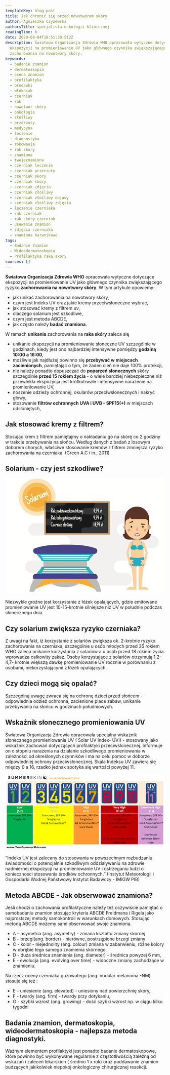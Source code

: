```yaml
---
templateKey: blog-post
title: Jak chronić się przed nowotworem skóry
author: Agnieszka Czyżewska
authorsTitle: specjalista onkologii klinicznej
readingTime: 6
date: 2020-09-04T18:51:38.512Z
description: Światowa Organizacja Zdrowia WHO opracowała wytyczne dotyczące
  ekspozycji na promieniowanie UV jako głównego czynnika zwiększającego ryzyko
  zachorowania na nowotwory skóry.
keywords:
  - badanie znamion
  - dermatoskopia
  - ocena znamion
  - profilaktyka
  - brodawki
  - włókniak
  - czerniak
  - rak
  - nowotwór skóry
  - onkologia
  - złośliwy
  - przerzuty
  - medycyna
  - leczenie
  - diagnostyka
  - rokowania
  - rak skóry
  - znamiona
  - twojeznamiona
  - czerniak leczenie
  - czerniak przerzuty
  - czerniak skory
  - czerniak skóry
  - czerniak zdjęcia
  - czerniak złośliwy
  - czerniak złośliwy objawy
  - czerniak złośliwy zdjęcia
  - leczenie czerniaka
  - rak czerniak
  - rak skóry czerniak
  - usuwanie znamion
  - zdjęcia czerniaka
  - znamiona barwnikowe
tags:
  - Badanie Znamion
  - Wideodermatoskopia
  - Profilaktyka raka skóry
sources: []
---
```

**Światowa Organizacja Zdrowia WHO** opracowała wytyczne dotyczące ekspozycji na promieniowanie UV jako głównego czynnika zwiększającego ryzyko **zachorowania na nowotwory skóry**. W tym artykule opowiemy:

* jak unikać zachorowania na nowotwory skóry,
* czym jest Indeks UV oraz jakie kremy przeciwsłoneczne wybrać,
* jak stosować kremy z filtrem uv,
* dlaczego solarium jest szkodliwe,
* czym jest metoda ABCDE,
* jak często należy **badać znamiona**.


 W ramach **unikania** zachorowania na **raka skóry** zaleca się

* unikanie ekspozycji na promieniowanie słoneczne UV szczególnie w godzinach, kiedy jest ono najbardziej intensywne pomiędzy **godziną 10:00 a 16:00**,
* możliwie jak najdłużej powinno się **przebywać w miejscach zacienionych**, pamiętając o tym, że żaden cień nie daje 100% protekcji,
* nie należy ponadto dopuszczać do **poparzeń słonecznych** skóry szczególnie **przed 15 rokiem życia** - o wiele bardziej niebezpieczne niż przewlekła ekspozycja jest krótkotrwałe i intensywne narażenie na promieniowanie UV,
* noszenie odzieży ochronnej, okularów przeciwsłonecznych i nakryć głowy,
* stosowanie **filtrów ochronnych UVA i UVB - SPF15(+)** w miejscach odsłoniętych,

## Jak stosować kremy z filtrem?

Stosując krem z filtrem pamiętajmy o nakładaniu go na skórę co 2 godziny w trakcie przebywania na słońcu. Według danych z badań z losowym doborem chorych, właściwe stosowanie kremów z filtrem zmniejsza ryzyko zachorowania na czerniaka. (Green A.C i in., 2011)

<More link="https://www.akademiaczerniaka.pl/artykuly/artykul/zlote-zasady-ktore-moga-pomoc-ochronic-sie-przed-czerniakiem" text="Złote zasady ochrony przed czerniakiem wg prof. dr hab. Piotra Rutkowskiego" cta="Sprawdź" />

## Solarium - czy jest szkodliwe?

![Szkodliwość solarium](img/solarium-szkodliwe.png "Szkodliwość solarium")

Niezwykle groźne jest korzystanie z łóżek opalających, gdzie emitowane promieniowanie UV jest 10-15-krotnie silniejsze niż UV w południe podczas słonecznego dnia.

## Czy solarium zwiększa ryzyko czerniaka?

Z uwagi na fakt, iż korzystanie z solariów zwiększa ok. 2-krotnie ryzyko zachorowania na czerniaka, szczególnie u osób młodych przed 35 rokiem WHO zaleca unikanie korzystania z solariów a u osób przed 18 rokiem życia wprowadza całkowity zakaz. Osoby korzystające z solariów otrzymują 1,2-4,7- krotnie większą dawkę promieniowanie UV rocznie w porównaniu z osobami, niekorzystającymi z łóżek opalających.

## Czy dzieci mogą się opalać?

Szczególną uwagę zwraca się na ochronę dzieci przed słońcem - odpowiednia odzież ochronna, zacienione place zabaw, unikanie przebywania na słońcu w godzinach południowych.

## Wskaźnik słonecznego promieniowania UV

Światowa Organizacja Zdrowia opracowała specjalny wskaźnik słonecznego promieniowania UV ( Solar UV Index- UVI) - stosowany jako wskaźnik zachowań dotyczących profilaktyki przeciwsłonecznej. Informuje on o stopniu narażenia na działanie szkodliwego promieniowania w zależności od określonych czynników i ma na celu pomoc w doborze odpowiedniej ochrony przeciwsłonecznej. Skala Indeksu UV zawiera się między 0 a 16, rzadko jednak spotyka się wartości powyżej 11.

![Środki ochrony przeciwsłonecznej na podstawie Indexu UV.](img/indeks-uv-profilaktyka.png "Środki ochrony przeciwsłonecznej na podstawie Indexu UV.")

“Indeks UV jest zalecany do stosowania w powszechnym rozbudzaniu świadomości o potencjalnie szkodliwym oddziaływaniu na zdrowie nadmiernej ekspozycji na promieniowanie UV i ostrzeganiu ludzi o konieczności stosowania środków ochronnych.” (Instytut Meteorologii i Gospodarki Wodnej Państwowy Instytut Badawczy - IMiGW PIB)

## Metoda ABCDE - Jak obserwować znamiona?

Jeśli chodzi o zachowania profilaktyczne należy też oczywiście pamiętać o samobadaniu znamion stosując kryteria ABCDE Freidmana i Rigela jako najprostszej metody samokontroli w warunkach domowych. Stosując metodą ABCDE możemy sami obserwować swoje znamiona.

* A – asymetria (ang. asymetry) - zmiana kształtu zmiany skórnej
* B – brzegi(ang. border) - nierówne, postrzępione brzegi zmiany
* C - kolor - niejednolity (ang. colour) zmiana w zabarwieniu, różne kolory w obrębie tego samego znamienia skórnego,
* D - duża średnica znamienia (ang. diameter) - średnica powyżej 6 mm,
* E - ewolucja (ang. evolving over time) - widoczne zmiany zachodzące w znamieniu.

Na rzecz oceny czerniaka guzowatego (ang. nodular melanoma -NM) stosuje się też :

* E - uniesienie (ang. elevated) - uniesiony nad powierzchnię skóry,
* F - twardy (ang. firm) - twardy przy dotykaniu,
* G - szybki wzrost (ang. growing) – dość szybki wzrost np. w ciągu kilku tygodni

## Badania znamion, dermatoskopia, wideodermatoskopia - najlepsza metoda diagnostyki.

Ważnym elementem profilaktyki jest ponadto badanie dermatoskopowe, które powinno być wykonywane regularnie z częstotliwością zależną od wskazań i zaleceń lekarskich ( średnio 1 x rok) oraz poddawanie znamion budzących jakikolwiek niepokój onkologiczny chirurgicznej resekcji.

<More link="/dermatoskopia-badanie-znamion" text="Dowiedz się więcej o badaniu dermatoskopowym" cta="Sprawdź" />
